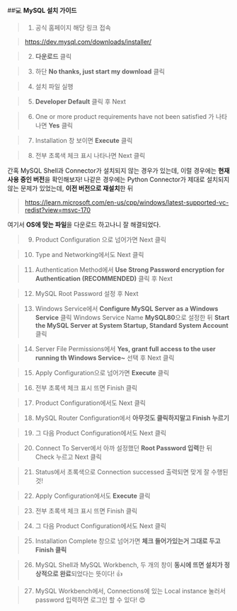 ##💻 **MySQL 설치 가이드**

> 1. 공식 홈페이지 해당 링크 접속

> https://dev.mysql.com/downloads/installer/

> 2. **다운로드** 클릭

> 3. 하단 **No thanks, just start my download** 클릭

> 4. 설치 파일 실행

> 5. **Developer Default** 클릭 후 Next

> 6. One or more product requirements have not been satisfied 가 나타나면 **Yes** 클릭

> 7. Installation 창 보이면 **Execute** 클릭

> 8. 전부 초록색 체크 표시 나타나면 Next 클릭

간혹 MySQL Shell과 Connector가 설치되지 않는 경우가 있는데, 이럴 경우에는 **현재 사용 중인 버전**을 확인해보자! 나같은 경우에는 Python Connector가 제대로 설치되지 않는 문제가 있었는데, **이전 버전으로 재설치**한 뒤

> https://learn.microsoft.com/en-us/cpp/windows/latest-supported-vc-redist?view=msvc-170

여기서 **OS에 맞는 파일**을 다운로드 하고나니 잘 해결되었다.

> 9. Product Configuration 으로 넘어가면 Next 클릭

> 10. Type and Networking에서도 Next 클릭

> 11. Authentication Method에서 **Use Strong Password encryption for Authentication (RECOMMENDED)** 클릭 후 Next

> 12. MySQL Root Password 설정 후 Next

> 13. Windows Service에서 **Configure MySQL Server as a Windows Service** 클릭
 Windows Service Name **MySQL80**으로 설정한 뒤 **Start the MySQL Server at System Startup, Standard System Account** 클릭

 > 14. Server File Permissions에서 **Yes, grant full access to the user running th Windows Service~** 선택 후 Next 클릭

 > 15. Apply Configuration으로 넘어가면 **Execute** 클릭

 > 16. 전부 초록색 체크 표시 뜨면 Finish 클릭

 > 17. Product Configuration에서도 Next 클릭

 > 18. MySQL Router Configuration에서 **아무것도 클릭하지말고 Finish 누르기**

 > 19. 그 다음 Product Configuration에서도 Next 클릭

 > 20. Connect To Server에서 아까 설정했던 **Root Password 입력**한 뒤 Check 누르고 Next 클릭

 > 21. Status에서 초록색으로 Connection successed 출력되면 맞게 잘 수행된 것!

 > 22. Apply Configuration에서도 **Execute** 클릭

 > 23. 전부 초록색 체크 표시 뜨면 Finish 클릭

 > 24. 그 다음 Product Configuration에서도 Next 클릭

 > 25. Installation Complete 창으로 넘어가면 **체크 들어가있는거 그대로 두고 Finish 클릭**

 > 26. MySQL Shell과 MySQL Workbench, 두 개의 창이 **동시에 뜨면 설치가 정상적으로 완료**되었다는 뜻이다! 👍

 > 27. MySQL Workbench에서, Connections에 있는 Local instance 눌러서 password 입력하면 로그인 할 수 있다! 😍